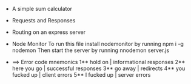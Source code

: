 - A simple sum calculator
- Requests and Responses
- Routing on an express server
- Node Monitor
  To run this file install nodemonitor by running
  npm i -g nodemon
  Then start the server by running
  nnodemon server.js

- ==> Error code mnemonics
  1** hold on | informational responses
  2** here you go | successful responses
  3** go away | redirects
  4** you fucked up | client errors
  5\*\* I fucked up | server errors
